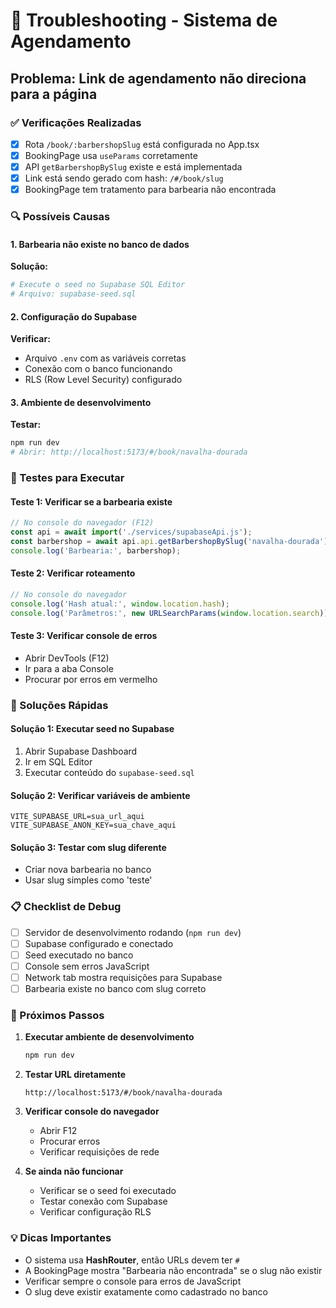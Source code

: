 # 🔧 Troubleshooting - Sistema de Agendamento

## Problema: Link de agendamento não direciona para a página

### ✅ Verificações Realizadas
- [x] Rota `/book/:barbershopSlug` está configurada no App.tsx
- [x] BookingPage usa `useParams` corretamente
- [x] API `getBarbershopBySlug` existe e está implementada
- [x] Link está sendo gerado com hash: `/#/book/slug`
- [x] BookingPage tem tratamento para barbearia não encontrada

### 🔍 Possíveis Causas

#### 1. **Barbearia não existe no banco de dados**
**Solução:**
```bash
# Execute o seed no Supabase SQL Editor
# Arquivo: supabase-seed.sql
```

#### 2. **Configuração do Supabase**
**Verificar:**
- Arquivo `.env` com as variáveis corretas
- Conexão com o banco funcionando
- RLS (Row Level Security) configurado

#### 3. **Ambiente de desenvolvimento**
**Testar:**
```bash
npm run dev
# Abrir: http://localhost:5173/#/book/navalha-dourada
```

### 🧪 Testes para Executar

#### Teste 1: Verificar se a barbearia existe
```javascript
// No console do navegador (F12)
const api = await import('./services/supabaseApi.js');
const barbershop = await api.api.getBarbershopBySlug('navalha-dourada');
console.log('Barbearia:', barbershop);
```

#### Teste 2: Verificar roteamento
```javascript
// No console do navegador
console.log('Hash atual:', window.location.hash);
console.log('Parâmetros:', new URLSearchParams(window.location.search));
```

#### Teste 3: Verificar console de erros
- Abrir DevTools (F12)
- Ir para a aba Console
- Procurar por erros em vermelho

### 🎯 Soluções Rápidas

#### Solução 1: Executar seed no Supabase
1. Abrir Supabase Dashboard
2. Ir em SQL Editor
3. Executar conteúdo do `supabase-seed.sql`

#### Solução 2: Verificar variáveis de ambiente
```env
VITE_SUPABASE_URL=sua_url_aqui
VITE_SUPABASE_ANON_KEY=sua_chave_aqui
```

#### Solução 3: Testar com slug diferente
- Criar nova barbearia no banco
- Usar slug simples como 'teste'

### 📋 Checklist de Debug

- [ ] Servidor de desenvolvimento rodando (`npm run dev`)
- [ ] Supabase configurado e conectado
- [ ] Seed executado no banco
- [ ] Console sem erros JavaScript
- [ ] Network tab mostra requisições para Supabase
- [ ] Barbearia existe no banco com slug correto

### 🚀 Próximos Passos

1. **Executar ambiente de desenvolvimento**
   ```bash
   npm run dev
   ```

2. **Testar URL diretamente**
   ```
   http://localhost:5173/#/book/navalha-dourada
   ```

3. **Verificar console do navegador**
   - Abrir F12
   - Procurar erros
   - Verificar requisições de rede

4. **Se ainda não funcionar**
   - Verificar se o seed foi executado
   - Testar conexão com Supabase
   - Verificar configuração RLS

### 💡 Dicas Importantes

- O sistema usa **HashRouter**, então URLs devem ter `#`
- A BookingPage mostra "Barbearia não encontrada" se o slug não existir
- Verificar sempre o console para erros de JavaScript
- O slug deve existir exatamente como cadastrado no banco